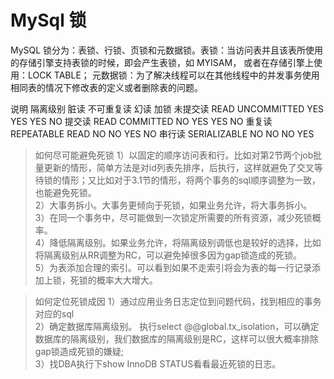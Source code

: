# MySql 锁
MySQL 锁分为：表锁、行锁、页锁和元数据锁。表锁：当访问表并且该表所使用的存储引擎支持表锁的时候，即会产生表锁，如 MYISAM，
或者在存储引擎上使用：LOCK TABLE；
元数据锁：为了解决线程可以在其他线程中的并发事务使用相同表的情况下修改表的定义或者删除表的问题。<br/>


说明	      隔离级别	        脏读	     不可重复读	幻读  	加锁
未提交读	READ UNCOMMITTED	YES	     YES	    YES 	NO
提交读	READ COMMITTED	    NO	     YES	    YES 	NO
重复读	REPEATABLE READ	    NO	     NO	        YES 	NO
串行读	SERIALIZABLE	    NO	     NO	        NO	    YES

> 如何尽可能避免死锁
1）以固定的顺序访问表和行。比如对第2节两个job批量更新的情形，简单方法是对id列表先排序，后执行，这样就避免了交叉等待锁的情形；又比如对于3.1节的情形，将两个事务的sql顺序调整为一致，也能避免死锁。<br/>
2）大事务拆小。大事务更倾向于死锁，如果业务允许，将大事务拆小。<br/>
3）在同一个事务中，尽可能做到一次锁定所需要的所有资源，减少死锁概率。<br/>
4）降低隔离级别。如果业务允许，将隔离级别调低也是较好的选择，比如将隔离级别从RR调整为RC，可以避免掉很多因为gap锁造成的死锁。<br/>
5）为表添加合理的索引。可以看到如果不走索引将会为表的每一行记录添加上锁，死锁的概率大大增大。<br/>

> 如何定位死锁成因
1）通过应用业务日志定位到问题代码，找到相应的事务对应的sql<br/>
2）确定数据库隔离级别。
   执行select @@global.tx_isolation，可以确定数据库的隔离级别，我们数据库的隔离级别是RC，这样可以很大概率排除gap锁造成死锁的嫌疑;<br/>
3）找DBA执行下show InnoDB STATUS看看最近死锁的日志。<br/>

